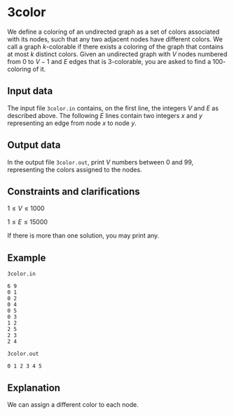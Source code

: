 # 3color

We define a coloring of an undirected graph as a set of colors associated with its nodes, such that any two adjacent nodes have different colors. We call a graph $k$-colorable if there exists a coloring of the graph that contains at most $k$ distinct colors. Given an undirected graph with $V$ nodes numbered from $0$ to $V - 1$ and $E$ edges that is $3$-colorable, you are asked to find a $100$-coloring of it.

## Input data

The input file `3color.in` contains, on the first line, the integers $V$ and $E$ as described above. The following $E$ lines contain two integers $x$ and $y$ representing an edge from node $x$ to node $y$.

## Output data

In the output file `3color.out`, print $V$ numbers between $0$ and $99$, representing the colors assigned to the nodes.

## Constraints and clarifications

$1 \leq V \leq 1000$

$1 \leq E \leq 15000$

If there is more than one solution, you may print any.

## Example

`3color.in`

```
6 9
0 1
0 2
0 4
0 5
0 3
1 2
2 5
2 3
2 4
```

`3color.out`

```
0 1 2 3 4 5
```

## Explanation

We can assign a different color to each node.